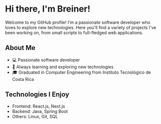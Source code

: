 # Hi there, I'm Breiner!

Welcome to my GitHub profile! I'm a passionate software developer who loves to explore new technologies. Here you'll find a variety of projects I've been working on, from small scripts to full-fledged web applications.

## About Me

- 💻 Passionate software developer
- 🌱 Always learning and exploring new technologies
- 🎓 Graduated in Computer Engineering from Instituto Tecnológico de Costa Rica

## Technologies I Enjoy

- Frontend: React.js, Next.js
- Backend: Java, Spring Boot
- Others: Linux, Git, SQL
